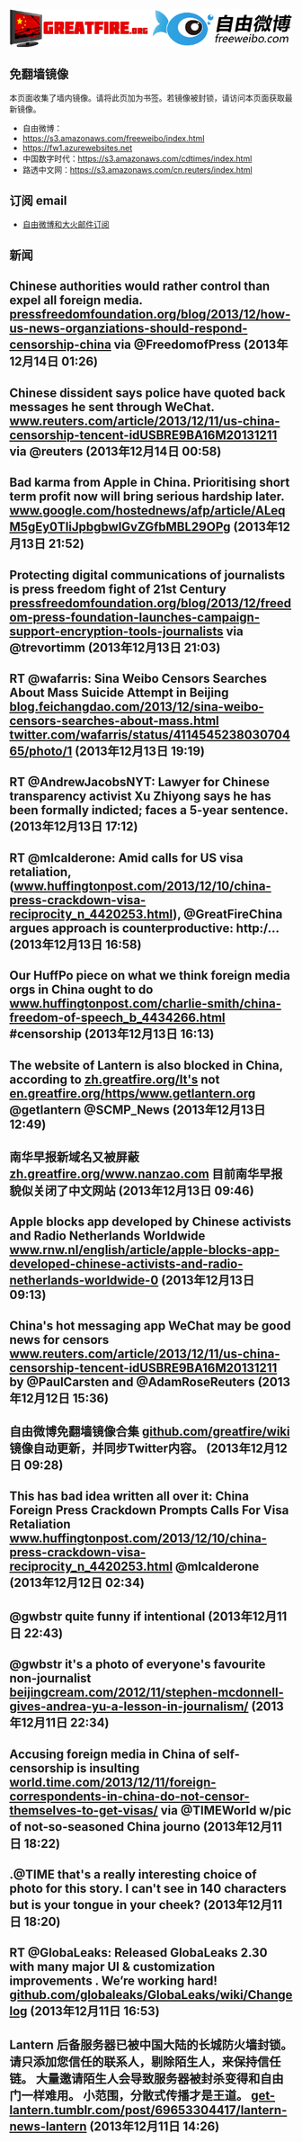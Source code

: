 <img src="logos.png" />

## 免翻墙镜像
本页面收集了墙内镜像。请将此页加为书签。若镜像被封锁，请访问本页面获取最新镜像。
* 自由微博：
 * https://s3.amazonaws.com/freeweibo/index.html
 * https://fw1.azurewebsites.net
* 中国数字时代：https://s3.amazonaws.com/cdtimes/index.html
* 路透中文网：https://s3.amazonaws.com/cn.reuters/index.html

## 订阅 email
* <a href="https://greatfire.us7.list-manage.com/subscribe?u=854fca58782082e0cbdf204a0&id=c78949b93c">自由微博和大火邮件订阅</a>
		
## 新闻
Chinese authorities would rather control than expel all foreign media. <a href="https://pressfreedomfoundation.org/blog/2013/12/how-us-news-organziations-should-respond-censorship-china">pressfreedomfoundation.org/blog/2013/12/how-us-news-organziations-should-respond-censorship-china</a> via @FreedomofPress (2013年12月14日 01:26)
 ---
Chinese dissident says police have quoted back messages he sent through WeChat. <a href="http://www.reuters.com/article/2013/12/11/us-china-censorship-tencent-idUSBRE9BA16M20131211?utm_content=buffer50bac&utm_source=buffer&utm_medium=twitter&utm_campaign=Buffer">www.reuters.com/article/2013/12/11/us-china-censorship-tencent-idUSBRE9BA16M20131211</a> via @reuters (2013年12月14日 00:58)
 ---
Bad karma from Apple in China. Prioritising short term profit now will bring serious hardship later. <a href="http://www.google.com/hostednews/afp/article/ALeqM5gEy0TIiJpbgbwlGvZGfbMBL29OPg?docId=197961c2-4ad5-431d-9ecf-db0314390ece&hl=en">www.google.com/hostednews/afp/article/ALeqM5gEy0TIiJpbgbwlGvZGfbMBL29OPg</a> (2013年12月13日 21:52)
 ---
Protecting digital communications of journalists is press freedom fight of 21st Century <a href="https://pressfreedomfoundation.org/blog/2013/12/freedom-press-foundation-launches-campaign-support-encryption-tools-journalists?utm_content=bufferd9caa&utm_source=buffer&utm_medium=twitter&utm_campaign=Buffer">pressfreedomfoundation.org/blog/2013/12/freedom-press-foundation-launches-campaign-support-encryption-tools-journalists</a> via @trevortimm (2013年12月13日 21:03)
 ---
RT @wafarris: Sina Weibo Censors Searches About Mass Suicide Attempt in Beijing <a href="http://blog.feichangdao.com/2013/12/sina-weibo-censors-searches-about-mass.html">blog.feichangdao.com/2013/12/sina-weibo-censors-searches-about-mass.html</a> <a href="https://twitter.com/wafarris/status/411454523803070465/photo/1">twitter.com/wafarris/status/411454523803070465/photo/1</a> (2013年12月13日 19:19)
 ---
RT @AndrewJacobsNYT: Lawyer for Chinese transparency activist Xu Zhiyong says he has been formally indicted; faces a 5-year sentence. (2013年12月13日 17:12)
 ---
RT @mlcalderone: Amid calls for US visa retaliation, (<a href="http://www.huffingtonpost.com/2013/12/10/china-press-crackdown-visa-reciprocity_n_4420253.html">www.huffingtonpost.com/2013/12/10/china-press-crackdown-visa-reciprocity_n_4420253.html</a>), @GreatFireChina argues approach is counterproductive: http:/… (2013年12月13日 16:58)
 ---
Our HuffPo piece on what we think foreign media orgs in China ought to do <a href="http://www.huffingtonpost.com/charlie-smith/china-freedom-of-speech_b_4434266.html?1386875455">www.huffingtonpost.com/charlie-smith/china-freedom-of-speech_b_4434266.html</a> #censorship (2013年12月13日 16:13)
 ---
The website of Lantern is also blocked in China, according to <a href="https://zh.greatfire.org/It's">zh.greatfire.org/It's</a> not <a href="https://en.greatfire.org/https/www.getlantern.org">en.greatfire.org/https/www.getlantern.org</a> @getlantern @SCMP_News (2013年12月13日 12:49)
 ---
南华早报新域名又被屏蔽 <a href="https://zh.greatfire.org/www.nanzao.com">zh.greatfire.org/www.nanzao.com</a> 目前南华早报貌似关闭了中文网站 (2013年12月13日 09:46)
 ---
Apple blocks app developed by Chinese activists and Radio Netherlands Worldwide  <a href="http://www.rnw.nl/english/article/apple-blocks-app-developed-chinese-activists-and-radio-netherlands-worldwide-0">www.rnw.nl/english/article/apple-blocks-app-developed-chinese-activists-and-radio-netherlands-worldwide-0</a> (2013年12月13日 09:13)
 ---
China's hot messaging app WeChat may be good news for censors <a href="http://www.reuters.com/article/2013/12/11/us-china-censorship-tencent-idUSBRE9BA16M20131211">www.reuters.com/article/2013/12/11/us-china-censorship-tencent-idUSBRE9BA16M20131211</a> by @PaulCarsten and @AdamRoseReuters (2013年12月12日 15:36)
 ---
自由微博免翻墙镜像合集 <a href="https://github.com/greatfire/wiki">github.com/greatfire/wiki</a> 镜像自动更新，并同步Twitter内容。 (2013年12月12日 09:28)
 ---
This has bad idea written all over it: China Foreign Press Crackdown Prompts Calls For Visa Retaliation <a href="http://www.huffingtonpost.com/2013/12/10/china-press-crackdown-visa-reciprocity_n_4420253.html?utm_hp_ref=tw">www.huffingtonpost.com/2013/12/10/china-press-crackdown-visa-reciprocity_n_4420253.html</a> @mlcalderone (2013年12月12日 02:34)
 ---
@gwbstr quite funny if intentional (2013年12月11日 22:43)
 ---
@gwbstr it's a photo of everyone's favourite non-journalist <a href="http://beijingcream.com/2012/11/stephen-mcdonnell-gives-andrea-yu-a-lesson-in-journalism/">beijingcream.com/2012/11/stephen-mcdonnell-gives-andrea-yu-a-lesson-in-journalism/</a> (2013年12月11日 22:34)
 ---
Accusing foreign media in China of self-censorship is insulting <a href="http://world.time.com/2013/12/11/foreign-correspondents-in-china-do-not-censor-themselves-to-get-visas/">world.time.com/2013/12/11/foreign-correspondents-in-china-do-not-censor-themselves-to-get-visas/</a> via @TIMEWorld w/pic of not-so-seasoned China journo (2013年12月11日 18:22)
 ---
.@TIME that's a really interesting choice of photo for this story. I can't see in 140 characters but is your tongue in your cheek? (2013年12月11日 18:20)
 ---
RT @GlobaLeaks: Released GlobaLeaks 2.30 with many major UI &amp; customization improvements . We’re working hard!  <a href="https://github.com/globaleaks/GlobaLeaks/wiki/Changelog">github.com/globaleaks/GlobaLeaks/wiki/Changelog</a> (2013年12月11日 16:53)
 ---
Lantern 后备服务器已被中国大陆的长城防火墙封锁。请只添加您信任的联系人，剔除陌生人，来保持信任链。 大量邀请陌生人会导致服务器被封杀变得和自由门一样难用。  小范围，分散式传播才是王道。 <a href="http://get-lantern.tumblr.com/post/69653304417/lantern-news-lantern">get-lantern.tumblr.com/post/69653304417/lantern-news-lantern</a> (2013年12月11日 14:26)
 ---
